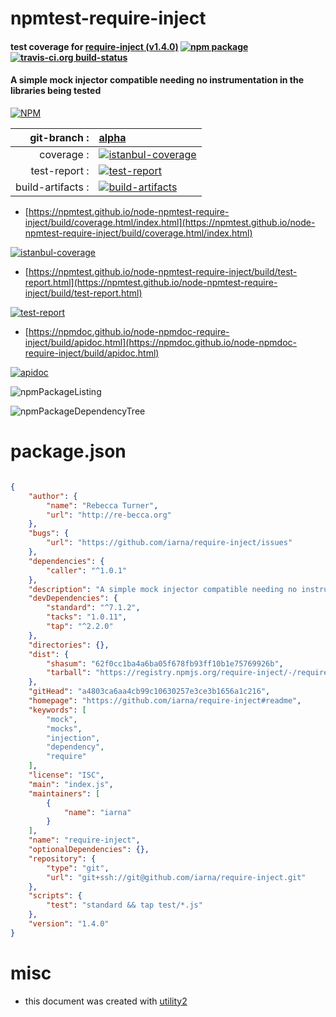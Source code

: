 # npmtest-require-inject

#### test coverage for  [require-inject (v1.4.0)](https://github.com/iarna/require-inject#readme)  [![npm package](https://img.shields.io/npm/v/npmtest-require-inject.svg?style=flat-square)](https://www.npmjs.org/package/npmtest-require-inject) [![travis-ci.org build-status](https://api.travis-ci.org/npmtest/node-npmtest-require-inject.svg)](https://travis-ci.org/npmtest/node-npmtest-require-inject)

#### A simple mock injector compatible needing no instrumentation in the libraries being tested

[![NPM](https://nodei.co/npm/require-inject.png?downloads=true&downloadRank=true&stars=true)](https://www.npmjs.com/package/require-inject)

| git-branch : | [alpha](https://github.com/npmtest/node-npmtest-require-inject/tree/alpha)|
|--:|:--|
| coverage : | [![istanbul-coverage](https://npmtest.github.io/node-npmtest-require-inject/build/coverage.badge.svg)](https://npmtest.github.io/node-npmtest-require-inject/build/coverage.html/index.html)|
| test-report : | [![test-report](https://npmtest.github.io/node-npmtest-require-inject/build/test-report.badge.svg)](https://npmtest.github.io/node-npmtest-require-inject/build/test-report.html)|
| build-artifacts : | [![build-artifacts](https://npmtest.github.io/node-npmtest-require-inject/glyphicons_144_folder_open.png)](https://github.com/npmtest/node-npmtest-require-inject/tree/gh-pages/build)|

- [https://npmtest.github.io/node-npmtest-require-inject/build/coverage.html/index.html](https://npmtest.github.io/node-npmtest-require-inject/build/coverage.html/index.html)

[![istanbul-coverage](https://npmtest.github.io/node-npmtest-require-inject/build/screenCapture.buildCi.browser.%252Ftmp%252Fbuild%252Fcoverage.lib.html.png)](https://npmtest.github.io/node-npmtest-require-inject/build/coverage.html/index.html)

- [https://npmtest.github.io/node-npmtest-require-inject/build/test-report.html](https://npmtest.github.io/node-npmtest-require-inject/build/test-report.html)

[![test-report](https://npmtest.github.io/node-npmtest-require-inject/build/screenCapture.buildCi.browser.%252Ftmp%252Fbuild%252Ftest-report.html.png)](https://npmtest.github.io/node-npmtest-require-inject/build/test-report.html)

- [https://npmdoc.github.io/node-npmdoc-require-inject/build/apidoc.html](https://npmdoc.github.io/node-npmdoc-require-inject/build/apidoc.html)

[![apidoc](https://npmdoc.github.io/node-npmdoc-require-inject/build/screenCapture.buildCi.browser.%252Ftmp%252Fbuild%252Fapidoc.html.png)](https://npmdoc.github.io/node-npmdoc-require-inject/build/apidoc.html)

![npmPackageListing](https://npmtest.github.io/node-npmtest-require-inject/build/screenCapture.npmPackageListing.svg)

![npmPackageDependencyTree](https://npmtest.github.io/node-npmtest-require-inject/build/screenCapture.npmPackageDependencyTree.svg)



# package.json

```json

{
    "author": {
        "name": "Rebecca Turner",
        "url": "http://re-becca.org"
    },
    "bugs": {
        "url": "https://github.com/iarna/require-inject/issues"
    },
    "dependencies": {
        "caller": "^1.0.1"
    },
    "description": "A simple mock injector compatible needing no instrumentation in the libraries being tested",
    "devDependencies": {
        "standard": "^7.1.2",
        "tacks": "1.0.11",
        "tap": "^2.2.0"
    },
    "directories": {},
    "dist": {
        "shasum": "62f0cc1ba4a6ba05f678fb93ff10b1e75769926b",
        "tarball": "https://registry.npmjs.org/require-inject/-/require-inject-1.4.0.tgz"
    },
    "gitHead": "a4803ca6aa4cb99c10630257e3ce3b1656a1c216",
    "homepage": "https://github.com/iarna/require-inject#readme",
    "keywords": [
        "mock",
        "mocks",
        "injection",
        "dependency",
        "require"
    ],
    "license": "ISC",
    "main": "index.js",
    "maintainers": [
        {
            "name": "iarna"
        }
    ],
    "name": "require-inject",
    "optionalDependencies": {},
    "repository": {
        "type": "git",
        "url": "git+ssh://git@github.com/iarna/require-inject.git"
    },
    "scripts": {
        "test": "standard && tap test/*.js"
    },
    "version": "1.4.0"
}
```



# misc
- this document was created with [utility2](https://github.com/kaizhu256/node-utility2)

